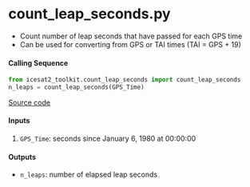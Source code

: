 count_leap_seconds.py
=====================

 - Count number of leap seconds that have passed for each GPS time
 - Can be used for converting from GPS or TAI times (TAI = GPS + 19)

#### Calling Sequence
```python
from icesat2_toolkit.count_leap_seconds import count_leap_seconds
n_leaps = count_leap_seconds(GPS_Time)
```
[Source code](https://github.com/tsutterley/read-ICESat-2/blob/master/icesat2_toolkit/count_leap_seconds.py)  

#### Inputs
 1. `GPS_Time`: seconds since January 6, 1980 at 00:00:00

#### Outputs
 - `n_leaps`: number of elapsed leap seconds
